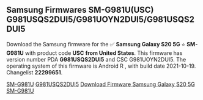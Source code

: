 <h2>Samsung Firmwares SM-G981U(USC) G981USQS2DUI5/G981UOYN2DUI5/G981USQS2DUI5</h2>
Download the Samsung firmware for the ✅ <strong>Samsung Galaxy S20 5G </strong> ⭐ <strong>SM-G981U</strong> with product code <strong>USC</strong> <strong> from United States</strong>. This firmware has version number PDA <strong>G981USQS2DUI5</strong> and CSC G981UOYN2DUI5. The operating system of this firmware is Android R , with build date 2021-10-19. Changelist <strong>22299651</strong>.


[SM-G981U](https://samfirm.shop/samsung/model/SM-G981U)
[G981USQS2DUI5](https://samfirm.shop/samsung/pda/G981USQS2DUI5)
[Download Firmware Samsung Galaxy S20 5G SM-G981U](https://samfirm.shop/samsung/firmware/467255)
